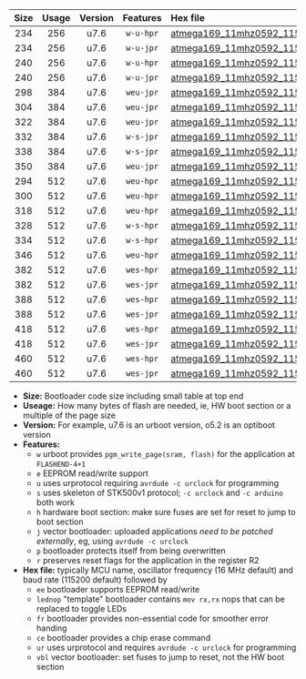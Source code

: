 |Size|Usage|Version|Features|Hex file|
|:-:|:-:|:-:|:-:|:--|
|234|256|u7.6|`w-u-hpr`|[atmega169_11mhz0592_115200bps_ur.hex](https://raw.githubusercontent.com/stefanrueger/urboot/main//atmega169_11mhz0592_115200bps_ur.hex)|
|234|256|u7.6|`w-u-jpr`|[atmega169_11mhz0592_115200bps_ur_vbl.hex](https://raw.githubusercontent.com/stefanrueger/urboot/main//atmega169_11mhz0592_115200bps_ur_vbl.hex)|
|240|256|u7.6|`w-u-hpr`|[atmega169_11mhz0592_115200bps_lednop_ur.hex](https://raw.githubusercontent.com/stefanrueger/urboot/main//atmega169_11mhz0592_115200bps_lednop_ur.hex)|
|240|256|u7.6|`w-u-jpr`|[atmega169_11mhz0592_115200bps_lednop_ur_vbl.hex](https://raw.githubusercontent.com/stefanrueger/urboot/main//atmega169_11mhz0592_115200bps_lednop_ur_vbl.hex)|
|298|384|u7.6|`weu-jpr`|[atmega169_11mhz0592_115200bps_ee_ur_vbl.hex](https://raw.githubusercontent.com/stefanrueger/urboot/main//atmega169_11mhz0592_115200bps_ee_ur_vbl.hex)|
|304|384|u7.6|`weu-jpr`|[atmega169_11mhz0592_115200bps_ee_lednop_ur_vbl.hex](https://raw.githubusercontent.com/stefanrueger/urboot/main//atmega169_11mhz0592_115200bps_ee_lednop_ur_vbl.hex)|
|322|384|u7.6|`weu-jpr`|[atmega169_11mhz0592_115200bps_ee_lednop_fr_ur_vbl.hex](https://raw.githubusercontent.com/stefanrueger/urboot/main//atmega169_11mhz0592_115200bps_ee_lednop_fr_ur_vbl.hex)|
|332|384|u7.6|`w-s-jpr`|[atmega169_11mhz0592_115200bps_vbl.hex](https://raw.githubusercontent.com/stefanrueger/urboot/main//atmega169_11mhz0592_115200bps_vbl.hex)|
|338|384|u7.6|`w-s-jpr`|[atmega169_11mhz0592_115200bps_lednop_vbl.hex](https://raw.githubusercontent.com/stefanrueger/urboot/main//atmega169_11mhz0592_115200bps_lednop_vbl.hex)|
|350|384|u7.6|`weu-jpr`|[atmega169_11mhz0592_115200bps_ee_lednop_fr_ce_ur_vbl.hex](https://raw.githubusercontent.com/stefanrueger/urboot/main//atmega169_11mhz0592_115200bps_ee_lednop_fr_ce_ur_vbl.hex)|
|294|512|u7.6|`weu-hpr`|[atmega169_11mhz0592_115200bps_ee_ur.hex](https://raw.githubusercontent.com/stefanrueger/urboot/main//atmega169_11mhz0592_115200bps_ee_ur.hex)|
|300|512|u7.6|`weu-hpr`|[atmega169_11mhz0592_115200bps_ee_lednop_ur.hex](https://raw.githubusercontent.com/stefanrueger/urboot/main//atmega169_11mhz0592_115200bps_ee_lednop_ur.hex)|
|318|512|u7.6|`weu-hpr`|[atmega169_11mhz0592_115200bps_ee_lednop_fr_ur.hex](https://raw.githubusercontent.com/stefanrueger/urboot/main//atmega169_11mhz0592_115200bps_ee_lednop_fr_ur.hex)|
|328|512|u7.6|`w-s-hpr`|[atmega169_11mhz0592_115200bps.hex](https://raw.githubusercontent.com/stefanrueger/urboot/main//atmega169_11mhz0592_115200bps.hex)|
|334|512|u7.6|`w-s-hpr`|[atmega169_11mhz0592_115200bps_lednop.hex](https://raw.githubusercontent.com/stefanrueger/urboot/main//atmega169_11mhz0592_115200bps_lednop.hex)|
|346|512|u7.6|`weu-hpr`|[atmega169_11mhz0592_115200bps_ee_lednop_fr_ce_ur.hex](https://raw.githubusercontent.com/stefanrueger/urboot/main//atmega169_11mhz0592_115200bps_ee_lednop_fr_ce_ur.hex)|
|382|512|u7.6|`wes-hpr`|[atmega169_11mhz0592_115200bps_ee.hex](https://raw.githubusercontent.com/stefanrueger/urboot/main//atmega169_11mhz0592_115200bps_ee.hex)|
|382|512|u7.6|`wes-jpr`|[atmega169_11mhz0592_115200bps_ee_vbl.hex](https://raw.githubusercontent.com/stefanrueger/urboot/main//atmega169_11mhz0592_115200bps_ee_vbl.hex)|
|388|512|u7.6|`wes-hpr`|[atmega169_11mhz0592_115200bps_ee_lednop.hex](https://raw.githubusercontent.com/stefanrueger/urboot/main//atmega169_11mhz0592_115200bps_ee_lednop.hex)|
|388|512|u7.6|`wes-jpr`|[atmega169_11mhz0592_115200bps_ee_lednop_vbl.hex](https://raw.githubusercontent.com/stefanrueger/urboot/main//atmega169_11mhz0592_115200bps_ee_lednop_vbl.hex)|
|418|512|u7.6|`wes-hpr`|[atmega169_11mhz0592_115200bps_ee_lednop_fr.hex](https://raw.githubusercontent.com/stefanrueger/urboot/main//atmega169_11mhz0592_115200bps_ee_lednop_fr.hex)|
|418|512|u7.6|`wes-jpr`|[atmega169_11mhz0592_115200bps_ee_lednop_fr_vbl.hex](https://raw.githubusercontent.com/stefanrueger/urboot/main//atmega169_11mhz0592_115200bps_ee_lednop_fr_vbl.hex)|
|460|512|u7.6|`wes-hpr`|[atmega169_11mhz0592_115200bps_ee_lednop_fr_ce.hex](https://raw.githubusercontent.com/stefanrueger/urboot/main//atmega169_11mhz0592_115200bps_ee_lednop_fr_ce.hex)|
|460|512|u7.6|`wes-jpr`|[atmega169_11mhz0592_115200bps_ee_lednop_fr_ce_vbl.hex](https://raw.githubusercontent.com/stefanrueger/urboot/main//atmega169_11mhz0592_115200bps_ee_lednop_fr_ce_vbl.hex)|

- **Size:** Bootloader code size including small table at top end
- **Useage:** How many bytes of flash are needed, ie, HW boot section or a multiple of the page size
- **Version:** For example, u7.6 is an urboot version, o5.2 is an optiboot version
- **Features:**
  + `w` urboot provides `pgm_write_page(sram, flash)` for the application at `FLASHEND-4+1`
  + `e` EEPROM read/write support
  + `u` uses urprotocol requiring `avrdude -c urclock` for programming
  + `s` uses skeleton of STK500v1 protocol; `-c urclock` and `-c arduino` both work
  + `h` hardware boot section: make sure fuses are set for reset to jump to boot section
  + `j` vector bootloader: uploaded applications *need to be patched externally*, eg, using `avrdude -c urclock`
  + `p` bootloader protects itself from being overwritten
  + `r` preserves reset flags for the application in the register R2
- **Hex file:** typically MCU name, oscillator frequency (16 MHz default) and baud rate (115200 default) followed by
  + `ee` bootloader supports EEPROM read/write
  + `lednop` "template" bootloader contains `mov rx,rx` nops that can be replaced to toggle LEDs
  + `fr` bootloader provides non-essential code for smoother error handing
  + `ce` bootloader provides a chip erase command
  + `ur` uses urprotocol and requires `avrdude -c urclock` for programming
  + `vbl` vector bootloader: set fuses to jump to reset, not the HW boot section

